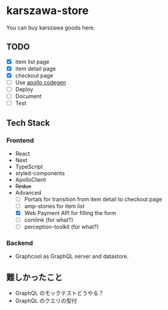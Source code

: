 # karszawa-store

You can buy karszawa goods here.

## TODO

- [x] item list page
- [x] item detail page
- [x] checkout page
- [ ] Use [apollo codegen](https://github.com/apollographql/apollo-tooling)
- [ ] Deploy
- [ ] Document
- [ ] Test

## Tech Stack

### Frontend

- React
- Next
- TypeScript
- styled-components
- ApolloClient
- ~~Redux~~
- Advanced
  - [ ] Portals for transition from item detail to checkout page
  - [ ] amp-stories for item list
  - [x] Web Payment API for filling the form
  - [ ] comlink (for what?)
  - [ ] perception-toolkit (for what?)

### Backend

- Graphcool as GraphQL server and datastore.

## 難しかったこと

- GraphQL のモックテストどうやる？
- GraphQL のクエリの型付
